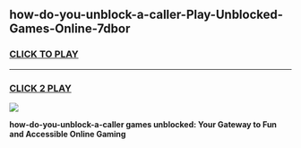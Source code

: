 
## how-do-you-unblock-a-caller-Play-Unblocked-Games-Online-7dbor
<h3>
<a href="https://premium76.site?title=how-do-you-unblock-a-caller&ref=25A">CLICK TO PLAY</a></h3>
<hr>

<h3>
<a href="https://premium76.site?title=how-do-you-unblock-a-caller&ref=25A">CLICK 2 PLAY</a>
  
</h3>

<a href="https://premium76.site?title=how-do-you-unblock-a-caller&ref=25A"><img src="https://clearcache.store/games.png"></a>


**how-do-you-unblock-a-caller games unblocked: Your Gateway to Fun and Accessible Online Gaming**
